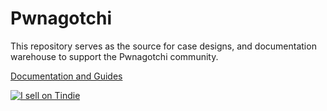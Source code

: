 # Pwnagotchi

This repository serves as the source for case designs, and documentation warehouse to support the Pwnagotchi community.

[Documentation and Guides](https://daddy-makes-stuff-and-things.github.io/pwnagotchi/)




[![I sell on Tindie](https://d2ss6ovg47m0r5.cloudfront.net/badges/tindie-larges.png)](https://www.tindie.com/stores/daddy-makes-stuff-and-things/?ref=offsite_badges&utm_source=sellers_TheWoollyBully&utm_medium=badges&utm_campaign=badge_large)

